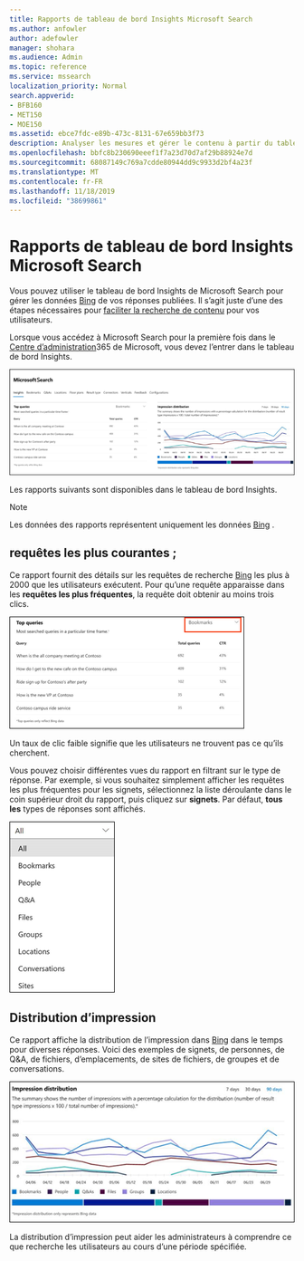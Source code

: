 ```yaml
---
title: Rapports de tableau de bord Insights Microsoft Search
ms.author: anfowler
author: adefowler
manager: shohara
ms.audience: Admin
ms.topic: reference
ms.service: mssearch
localization_priority: Normal
search.appverid:
- BFB160
- MET150
- MOE150
ms.assetid: ebce7fdc-e89b-473c-8131-67e659bb3f73
description: Analyser les mesures et gérer le contenu à partir du tableau de bord Insights dans Microsoft Search
ms.openlocfilehash: bbfc8b230690eeef1f7a23d70d7af29b88924e7d
ms.sourcegitcommit: 68087149c769a7cdde80944dd9c9933d2bf4a23f
ms.translationtype: MT
ms.contentlocale: fr-FR
ms.lasthandoff: 11/18/2019
ms.locfileid: "38699861"
---
```

# <a name="microsoft-search-insights-dashboard-reports"></a>Rapports de tableau de bord Insights Microsoft Search

Vous pouvez utiliser le tableau de bord Insights de Microsoft Search pour gérer les données [Bing](https://Bing.com) de vos réponses publiées. Il s’agit juste d’une des étapes nécessaires pour [faciliter la recherche de contenu](make-content-easy-to-find.md) pour vos utilisateurs.

Lorsque vous accédez à Microsoft Search pour la première fois dans le [Centre d’administration](https://admin.microsoft.com)365 de Microsoft, vous devez l’entrer dans le tableau de bord Insights.

![Insights-Dashboard. png](media/Insights-dashboard.png)

Les rapports suivants sont disponibles dans le tableau de bord Insights.

> [!NOTE]
> Les données des rapports représentent uniquement les données [Bing](https://Bing.com) .

## <a name="top-queries"></a>requêtes les plus courantes ;

Ce rapport fournit des détails sur les requêtes de recherche [Bing](https://Bing.com) les plus à 2000 que les utilisateurs exécutent. Pour qu’une requête apparaisse dans les **requêtes les plus fréquentes**, la requête doit obtenir au moins trois clics.

![Rapport de requêtes les plus fréquentes avec les en-têtes de tableau : requête, nombre total de requêtes et taux de clics.](media/Insights-topqueries.png)

Un taux de clic faible signifie que les utilisateurs ne trouvent pas ce qu’ils cherchent.

Vous pouvez choisir différentes vues du rapport en filtrant sur le type de réponse. Par exemple, si vous souhaitez simplement afficher les requêtes les plus fréquentes pour les signets, sélectionnez la liste déroulante dans le coin supérieur droit du rapport, puis cliquez sur **signets**. Par défaut, **tous les** types de réponses sont affichés.

![Filtrer les requêtes les plus fréquentes par signet, contacts, Q&A, les fichiers, les groupes, les emplacements, les conversations et les sites](media/Insights-topqueries-dropdown.png)

## <a name="impression-distribution"></a>Distribution d’impression

Ce rapport affiche la distribution de l’impression dans [Bing](https://Bing.com) dans le temps pour diverses réponses. Voici des exemples de signets, de personnes, de Q&A, de fichiers, d’emplacements, de sites de fichiers, de groupes et de conversations. 

![Rapport impressions avec 90 jours sélectionnés comme période.](media/Insights-impressions.png)

La distribution d’impression peut aider les administrateurs à comprendre ce que recherche les utilisateurs au cours d’une période spécifiée.
